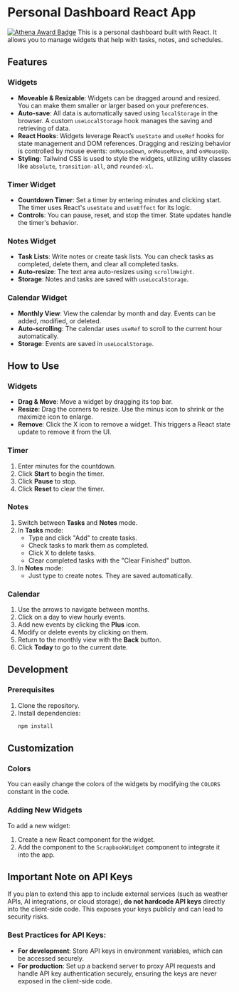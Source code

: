 # Personal Dashboard React App
[![Athena Award Badge](https://img.shields.io/endpoint?url=https%3A%2F%2Faward.athena.hackclub.com%2Fapi%2Fbadge)](https://award.athena.hackclub.com?utm_source=readme)
This is a personal dashboard built with React. It allows you to manage widgets that help with tasks, notes, and schedules.

## Features

### Widgets
- **Moveable & Resizable**: Widgets can be dragged around and resized. You can make them smaller or larger based on your preferences.
- **Auto-save**: All data is automatically saved using `localStorage` in the browser. A custom `useLocalStorage` hook manages the saving and retrieving of data.
- **React Hooks**: Widgets leverage React’s `useState` and `useRef` hooks for state management and DOM references. Dragging and resizing behavior is controlled by mouse events: `onMouseDown`, `onMouseMove`, and `onMouseUp`.
- **Styling**: Tailwind CSS is used to style the widgets, utilizing utility classes like `absolute`, `transition-all`, and `rounded-xl`.

### Timer Widget
- **Countdown Timer**: Set a timer by entering minutes and clicking start. The timer uses React's `useState` and `useEffect` for its logic.
- **Controls**: You can pause, reset, and stop the timer. State updates handle the timer's behavior.

### Notes Widget
- **Task Lists**: Write notes or create task lists. You can check tasks as completed, delete them, and clear all completed tasks.
- **Auto-resize**: The text area auto-resizes using `scrollHeight`.
- **Storage**: Notes and tasks are saved with `useLocalStorage`.

### Calendar Widget
- **Monthly View**: View the calendar by month and day. Events can be added, modified, or deleted.
- **Auto-scrolling**: The calendar uses `useRef` to scroll to the current hour automatically.
- **Storage**: Events are saved in `useLocalStorage`.

## How to Use

### Widgets
- **Drag & Move**: Move a widget by dragging its top bar.
- **Resize**: Drag the corners to resize. Use the minus icon to shrink or the maximize icon to enlarge.
- **Remove**: Click the X icon to remove a widget. This triggers a React state update to remove it from the UI.

### Timer
1. Enter minutes for the countdown.
2. Click **Start** to begin the timer.
3. Click **Pause** to stop.
4. Click **Reset** to clear the timer.

### Notes
1. Switch between **Tasks** and **Notes** mode.
2. In **Tasks** mode:
   - Type and click "Add" to create tasks.
   - Check tasks to mark them as completed.
   - Click X to delete tasks.
   - Clear completed tasks with the "Clear Finished" button.
3. In **Notes** mode:
   - Just type to create notes. They are saved automatically.

### Calendar
1. Use the arrows to navigate between months.
2. Click on a day to view hourly events.
3. Add new events by clicking the **Plus** icon.
4. Modify or delete events by clicking on them.
5. Return to the monthly view with the **Back** button.
6. Click **Today** to go to the current date.

## Development

### Prerequisites
1. Clone the repository.
2. Install dependencies:
   ```bash
   npm install
## Customization

### Colors
You can easily change the colors of the widgets by modifying the `COLORS` constant in the code.

### Adding New Widgets
To add a new widget:
1. Create a new React component for the widget.
2. Add the component to the `ScrapbookWidget` component to integrate it into the app.

## Important Note on API Keys

If you plan to extend this app to include external services (such as weather APIs, AI integrations, or cloud storage), **do not hardcode API keys** directly into the client-side code. This exposes your keys publicly and can lead to security risks.

### Best Practices for API Keys:
- **For development**: Store API keys in environment variables, which can be accessed securely.
- **For production**: Set up a backend server to proxy API requests and handle API key authentication securely, ensuring the keys are never exposed in the client-side code.
